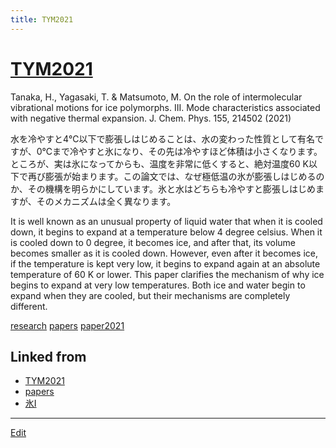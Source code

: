 ```yaml
---
title: TYM2021
---
```

# [TYM2021](/TYM2021)

Tanaka, H., Yagasaki, T. & Matsumoto, M. On the role of intermolecular vibrational motions for ice polymorphs. III. Mode characteristics associated with negative thermal expansion. J. Chem. Phys. 155, 214502 (2021)

水を冷やすと4℃以下で膨張しはじめることは、水の変わった性質として有名ですが、0℃まで冷やすと氷になり、その先は冷やすほど体積は小さくなります。ところが、実は氷になってからも、温度を非常に低くすると、絶対温度60 K以下で再び膨張が始まります。この論文では、なぜ極低温の氷が膨張しはじめるのか、その機構を明らかにしています。氷と水はどちらも冷やすと膨張しはじめますが、そのメカニズムは全く異なります。

It is well known as an unusual property of liquid water that when it is cooled down, it begins to expand at a temperature below 4 degree celsius. When it is cooled down to 0 degree, it becomes ice, and after that, its volume becomes smaller as it is cooled down. However, even after it becomes ice, if the temperature is kept very low, it begins to expand again at an absolute temperature of 60 K or lower. This paper clarifies the mechanism of why ice begins to expand at very low temperatures. Both ice and water begin to expand when they are cooled, but their mechanisms are completely different.


[research](/research) [papers](/papers) [paper2021](/paper2021)


## Linked from

* [TYM2021](/TYM2021)
* [papers](/papers)
* [氷I](/氷I)


----

[Edit](https://github.com/vitroid/vitroid.github.io/edit/master/MD/TYM2021.md)

